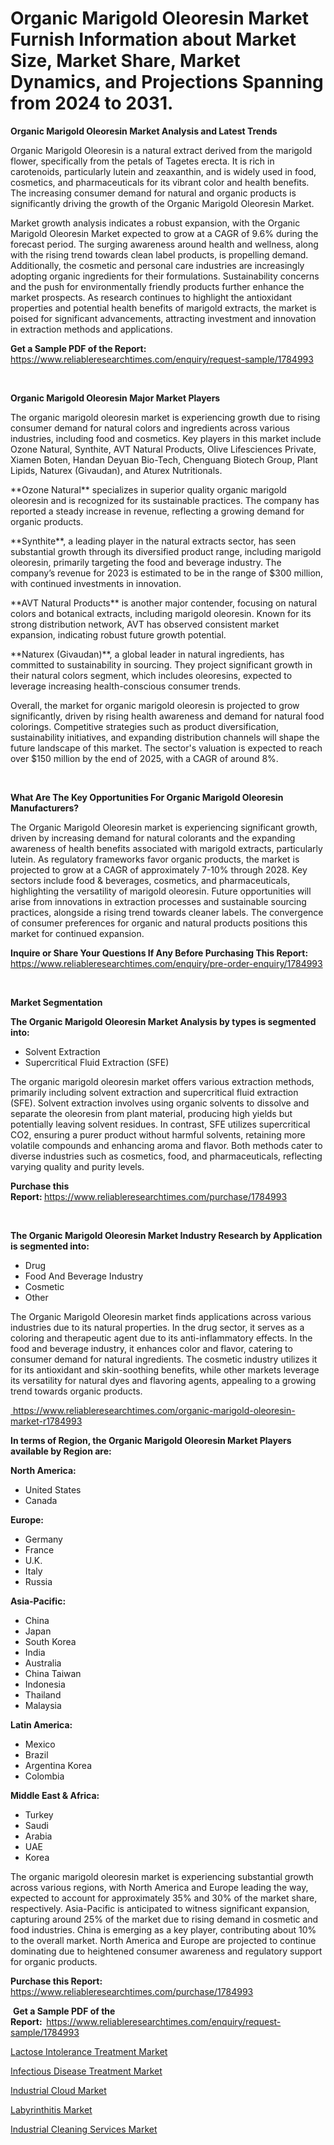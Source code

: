 <p><h1>Organic Marigold Oleoresin Market Furnish Information about Market Size, Market Share, Market Dynamics, and Projections Spanning from 2024 to 2031.</h1></p><p><strong>Organic Marigold Oleoresin Market Analysis and Latest Trends</strong></p>
<p><p>Organic Marigold Oleoresin is a natural extract derived from the marigold flower, specifically from the petals of Tagetes erecta. It is rich in carotenoids, particularly lutein and zeaxanthin, and is widely used in food, cosmetics, and pharmaceuticals for its vibrant color and health benefits. The increasing consumer demand for natural and organic products is significantly driving the growth of the Organic Marigold Oleoresin Market.</p><p>Market growth analysis indicates a robust expansion, with the Organic Marigold Oleoresin Market expected to grow at a CAGR of 9.6% during the forecast period. The surging awareness around health and wellness, along with the rising trend towards clean label products, is propelling demand. Additionally, the cosmetic and personal care industries are increasingly adopting organic ingredients for their formulations. Sustainability concerns and the push for environmentally friendly products further enhance the market prospects. As research continues to highlight the antioxidant properties and potential health benefits of marigold extracts, the market is poised for significant advancements, attracting investment and innovation in extraction methods and applications.</p></p>
<p><strong>Get a Sample PDF of the Report:&nbsp;</strong> <a href="https://www.reliableresearchtimes.com/enquiry/request-sample/1784993?utm_campaign=1420&utm_medium=2&utm_source=Github&utm_content=ia&utm_term=18122024&utm_id=organic-marigold-oleoresin">https://www.reliableresearchtimes.com/enquiry/request-sample/1784993</a></p>
<p>&nbsp;</p>
<p><strong>Organic Marigold Oleoresin Major Market Players</strong></p>
<p><p>The organic marigold oleoresin market is experiencing growth due to rising consumer demand for natural colors and ingredients across various industries, including food and cosmetics. Key players in this market include Ozone Natural, Synthite, AVT Natural Products, Olive Lifesciences Private, Xiamen Boten, Handan Deyuan Bio-Tech, Chenguang Biotech Group, Plant Lipids, Naturex (Givaudan), and Aturex Nutritionals.</p><p>**Ozone Natural** specializes in superior quality organic marigold oleoresin and is recognized for its sustainable practices. The company has reported a steady increase in revenue, reflecting a growing demand for organic products. </p><p>**Synthite**, a leading player in the natural extracts sector, has seen substantial growth through its diversified product range, including marigold oleoresin, primarily targeting the food and beverage industry. The company’s revenue for 2023 is estimated to be in the range of $300 million, with continued investments in innovation.</p><p>**AVT Natural Products** is another major contender, focusing on natural colors and botanical extracts, including marigold oleoresin. Known for its strong distribution network, AVT has observed consistent market expansion, indicating robust future growth potential.</p><p>**Naturex (Givaudan)**, a global leader in natural ingredients, has committed to sustainability in sourcing. They project significant growth in their natural colors segment, which includes oleoresins, expected to leverage increasing health-conscious consumer trends.</p><p>Overall, the market for organic marigold oleoresin is projected to grow significantly, driven by rising health awareness and demand for natural food colorings. Competitive strategies such as product diversification, sustainability initiatives, and expanding distribution channels will shape the future landscape of this market. The sector's valuation is expected to reach over $150 million by the end of 2025, with a CAGR of around 8%.</p></p>
<p>&nbsp;</p>
<p><strong>What Are The Key Opportunities For Organic Marigold Oleoresin Manufacturers?</strong></p>
<p><p>The Organic Marigold Oleoresin market is experiencing significant growth, driven by increasing demand for natural colorants and the expanding awareness of health benefits associated with marigold extracts, particularly lutein. As regulatory frameworks favor organic products, the market is projected to grow at a CAGR of approximately 7-10% through 2028. Key sectors include food & beverages, cosmetics, and pharmaceuticals, highlighting the versatility of marigold oleoresin. Future opportunities will arise from innovations in extraction processes and sustainable sourcing practices, alongside a rising trend towards cleaner labels. The convergence of consumer preferences for organic and natural products positions this market for continued expansion.</p></p>
<p><strong>Inquire or Share Your Questions If Any Before Purchasing This Report:</strong> <a href="https://www.reliableresearchtimes.com/enquiry/pre-order-enquiry/1784993?utm_campaign=1420&utm_medium=2&utm_source=Github&utm_content=ia&utm_term=18122024&utm_id=organic-marigold-oleoresin">https://www.reliableresearchtimes.com/enquiry/pre-order-enquiry/1784993</a></p>
<p>&nbsp;</p>
<p><strong>Market Segmentation</strong></p>
<p><strong>The Organic Marigold Oleoresin Market Analysis by types is segmented into:</strong></p>
<p><ul><li>Solvent Extraction</li><li>Supercritical Fluid Extraction (SFE)</li></ul></p>
<p><p>The organic marigold oleoresin market offers various extraction methods, primarily including solvent extraction and supercritical fluid extraction (SFE). Solvent extraction involves using organic solvents to dissolve and separate the oleoresin from plant material, producing high yields but potentially leaving solvent residues. In contrast, SFE utilizes supercritical CO2, ensuring a purer product without harmful solvents, retaining more volatile compounds and enhancing aroma and flavor. Both methods cater to diverse industries such as cosmetics, food, and pharmaceuticals, reflecting varying quality and purity levels.</p></p>
<p><strong>Purchase this Report:&nbsp;</strong><a href="https://www.reliableresearchtimes.com/purchase/1784993?utm_campaign=1420&utm_medium=2&utm_source=Github&utm_content=ia&utm_term=18122024&utm_id=organic-marigold-oleoresin">https://www.reliableresearchtimes.com/purchase/1784993</a></p>
<p>&nbsp;</p>
<p><strong>The Organic Marigold Oleoresin Market Industry Research by Application is segmented into:</strong></p>
<p><ul><li>Drug</li><li>Food And Beverage Industry</li><li>Cosmetic</li><li>Other</li></ul></p>
<p><p>The Organic Marigold Oleoresin market finds applications across various industries due to its natural properties. In the drug sector, it serves as a coloring and therapeutic agent due to its anti-inflammatory effects. In the food and beverage industry, it enhances color and flavor, catering to consumer demand for natural ingredients. The cosmetic industry utilizes it for its antioxidant and skin-soothing benefits, while other markets leverage its versatility for natural dyes and flavoring agents, appealing to a growing trend towards organic products.</p></p>
<p><a href="https://www.reliableresearchtimes.com/organic-marigold-oleoresin-market-r1784993?utm_campaign=1420&utm_medium=2&utm_source=Github&utm_content=ia&utm_term=18122024&utm_id=organic-marigold-oleoresin">&nbsp;https://www.reliableresearchtimes.com/organic-marigold-oleoresin-market-r1784993</a></p>
<p><strong>In terms of Region, the Organic Marigold Oleoresin Market Players available by Region are:</strong></p>
<p>
    <p> <strong> North America: </strong>
        <ul>
            <li>United States</li>
            <li>Canada</li>
        </ul>
        </p> 
    <p> <strong> Europe: </strong>
        <ul>
            <li>Germany</li>
            <li>France</li>
            <li>U.K.</li>
            <li>Italy</li>
            <li>Russia</li>
        </ul>
        </p> 
    <p> <strong> Asia-Pacific: </strong>
        <ul>
            <li>China</li>
            <li>Japan</li>
            <li>South Korea</li>
            <li>India</li>
            <li>Australia</li>
            <li>China Taiwan</li>
            <li>Indonesia</li>
            <li>Thailand</li>
            <li>Malaysia</li>
        </ul>
        </p> 
    <p> <strong> Latin America: </strong>
        <ul>
            <li>Mexico</li>
            <li>Brazil</li>
            <li>Argentina Korea</li>
            <li>Colombia</li>
        </ul>
        </p> 
    <p> <strong> Middle East & Africa: </strong>
        <ul>
            <li>Turkey</li>
            <li>Saudi</li>
            <li>Arabia</li>
            <li>UAE</li>
            <li>Korea</li>
        </ul>
    </p>
    </p>
<p><p>The organic marigold oleoresin market is experiencing substantial growth across various regions, with North America and Europe leading the way, expected to account for approximately 35% and 30% of the market share, respectively. Asia-Pacific is anticipated to witness significant expansion, capturing around 25% of the market due to rising demand in cosmetic and food industries. China is emerging as a key player, contributing about 10% to the overall market. North America and Europe are projected to continue dominating due to heightened consumer awareness and regulatory support for organic products.</p></p>
<p><strong>Purchase this Report: </strong><a href="https://www.reliableresearchtimes.com/purchase/1784993?utm_campaign=1420&utm_medium=2&utm_source=Github&utm_content=ia&utm_term=18122024&utm_id=organic-marigold-oleoresin">https://www.reliableresearchtimes.com/purchase/1784993</a></p>
<p>&nbsp;<strong>Get a Sample PDF of the Report:&nbsp;&nbsp;</strong><a href="https://www.reliableresearchtimes.com/enquiry/request-sample/1784993?utm_campaign=1420&utm_medium=2&utm_source=Github&utm_content=ia&utm_term=18122024&utm_id=organic-marigold-oleoresin">https://www.reliableresearchtimes.com/enquiry/request-sample/1784993</a></p>
<p><strong></strong></p>
<p><p><a href="https://www.linkedin.com/pulse/sales-channel-penetration-market-opportunities-lactose-intolerance-qruzf?utm_campaign=1420&utm_medium=2&utm_source=Github&utm_content=ia&utm_term=18122024&utm_id=organic-marigold-oleoresin">Lactose Intolerance Treatment Market</a></p><p><a href="https://www.linkedin.com/pulse/market-revenue-growth-forecast-infectious-disease-treatment-sln5f?utm_campaign=1420&utm_medium=2&utm_source=Github&utm_content=ia&utm_term=18122024&utm_id=organic-marigold-oleoresin">Infectious Disease Treatment Market</a></p><p><a href="https://www.linkedin.com/pulse/global-industrial-cloud-market-report-2024-2031-size-share-0uoef?utm_campaign=1420&utm_medium=2&utm_source=Github&utm_content=ia&utm_term=18122024&utm_id=organic-marigold-oleoresin">Industrial Cloud Market</a></p><p><a href="https://www.linkedin.com/pulse/market-study-global-labyrinthitis-2024-2031-size-revenue-kzn4f?utm_campaign=1420&utm_medium=2&utm_source=Github&utm_content=ia&utm_term=18122024&utm_id=organic-marigold-oleoresin">Labyrinthitis Market</a></p><p><a href="https://www.linkedin.com/pulse/industrial-cleaning-services-market-forecast-insights-growth-bwauf?utm_campaign=1420&utm_medium=2&utm_source=Github&utm_content=ia&utm_term=18122024&utm_id=organic-marigold-oleoresin">Industrial Cleaning Services Market</a></p></p>